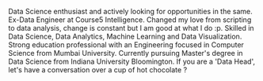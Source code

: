 Data Science enthusiast and actively looking for opportunities in the same. Ex-Data Engineer at Course5 Intelligence. Changed my love from scripting to data analysis, change is constant but I am good at what I do :p. Skilled in Data Science, Data Analytics, Machine Learning and Data Visualization. Strong education professional with an Engineering focused in Computer Science from Mumbai University. Currently pursuing Master's degree in Data Science from Indiana University Bloomington. If you are a 'Data Head', let's have a conversation over a cup of hot chocolate ?
